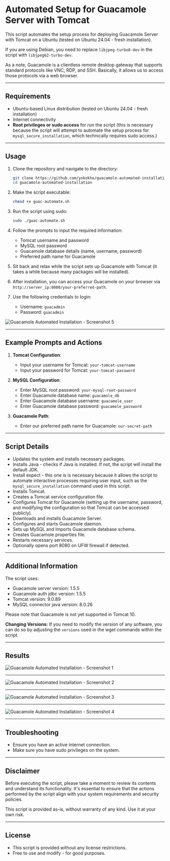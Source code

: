 # Automated Setup for Guacamole Server with Tomcat

This script automates the setup process for deploying Guacamole Server with Tomcat on a Ubuntu (tested on Ubuntu 24.04 - fresh installation). 

If you are using Debian, you need to replace `libjpeg-turbo8-dev` in the script with `libjpeg62-turbo-dev`.

As a note, Guacamole is a clientless remote desktop gateway that supports standard protocols like VNC, RDP, and SSH. Basically, it allows us to access those protocols via a web browser.

---

## Requirements

- Ubuntu-based Linux distribution (tested on Ubuntu 24.04 - fresh installation)
- Internet connectivity
- **Root privileges or sudo access** for run the script (this is necessary because the script will attempt to automate the setup process for `mysql_secure_installation`, which technically requires sudo access.)

---

## Usage

1. Clone the repository and navigate to the directory:
    ```sh
    git clone https://github.com/yokokho/guacamole-automated-installation.git
    cd guacamole-automated-installation
    ```

2. Make the script executable:
    ```sh
    chmod +x guac-automate.sh
    ```

3. Run the script using sudo:
    ```sh
    sudo ./guac-automate.sh
    ```

4. Follow the prompts to input the required information:
   - Tomcat username and password
   - MySQL root password
   - Guacamole database details (name, username, password)
   - Preferred path name for Guacamole

5. Sit back and relax while the script sets up Guacamole with Tomcat (it takes a while because many packages will be installed).
   
6. After installation, you can access your Guacamole on your browser via `http://server_ip:8080/your-preferred-path`.

7. Use the following credentials to login:
   - Username: `guacadmin`
   - Password: `guacadmin`

![Guacamole Automated Installation - Screenshot 5](https://github.com/yokokho/guacamole-automated-installation/assets/13397042/f8dad100-35ae-4e15-875b-a5b456ffff53)

---

## Example Prompts and Actions

1. **Tomcat Configuration**:
    - Input your username for Tomcat: `your-tomcat-username`
    - Input your password for Tomcat: `your-tomcat-password`

2. **MySQL Configuration**:
    - Enter MySQL root password: `your-mysql-root-password`
    - Enter Guacamole database name: `guacamole_db`
    - Enter Guacamole database username: `guacamole_user`
    - Enter Guacamole database password: `guacamole_password`

3. **Guacamole Path**:
    - Enter our preferred path name for Guacamole: `our-secret-path`

---

## Script Details

- Updates the system and installs necessary packages.
- Installs Java - checks if Java is installed. If not, the script will install the default JDK.
- Install expect - this one is  is necessary because it allows the script to automate interactive processes requiring user input, such as the `mysql_secure_installation` command used in this script.
- Installs Tomcat.
- Creates a Tomcat service configuration file.
- Configures Tomcat for Guacamole (setting up the username, password, and modifying the configuration so that Tomcat can be accessed publicly).
- Downloads and installs Guacamole Server.
- Configures and starts Guacamole daemon.
- Sets up MySQL and Imports Guacamole database schema.
- Creates Guacamole properties file.
- Restarts necessary services.
- Optionally opens port 8080 on UFW firewall if detected.

---

## Additional Information

The script uses:
- Guacamole server version: 1.5.5
- Guacamole auth jdbc version: 1.5.5
- Tomcat version: 9.0.89
- MySQL connector java version: 8.0.26

Please note that Guacamole is not yet supported in Tomcat 10.

**Changing Versions:** If you need to modify the version of any software, you can do so by adjusting the `versions` used in the wget commands within the script.

---

## Results

![Guacamole Automated Installation - Screenshot 1](https://github.com/yokokho/guacamole-automated-installation/assets/13397042/87a6a3a9-bb42-486a-9597-06e48a10c298)

---

![Guacamole Automated Installation - Screenshot 2](https://github.com/yokokho/guacamole-automated-installation/assets/13397042/bc0d4b28-66a5-440b-b323-72c90068870d)

---

![Guacamole Automated Installation - Screenshot 3](https://github.com/yokokho/guacamole-automated-installation/assets/13397042/50b24411-eaf0-45bd-a6c7-c66f14614172)

---

![Guacamole Automated Installation - Screenshot 4](https://github.com/yokokho/guacamole-automated-installation/assets/13397042/200b5791-dce1-4290-b140-7ee7f6602cf5)

---

## Troubleshooting

- Ensure you have an active internet connection.
- Make sure you have sudo privileges on the system.

---

## Disclaimer

Before executing the script, please take a moment to review its contents and understand its functionality. It's essential to ensure that the actions performed by the script align with your system requirements and security policies.

This script is provided as-is, without warranty of any kind. Use it at your own risk.

---

## License

- This script is provided without any license restrictions. 
- Free to use and modify - for good purposes.
